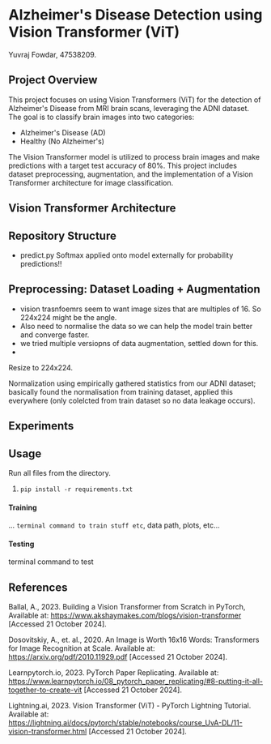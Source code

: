 # Alzheimer's Disease Detection using Vision Transformer (ViT)
Yuvraj Fowdar, 47538209.

## Project Overview

This project focuses on using Vision Transformers (ViT) for the detection of Alzheimer's Disease from MRI brain scans, leveraging the ADNI dataset. The goal is to classify brain images into two categories:

- Alzheimer's Disease (AD)
- Healthy (No Alzheimer's)

The Vision Transformer model is utilized to process brain images and make predictions with a target test accuracy of 80%. This project includes dataset preprocessing, augmentation, and the implementation of a Vision Transformer architecture for image classification.

## Vision Transformer Architecture

## Repository Structure


- predict.py
Softmax applied onto model externally for probability predictions!!

## Preprocessing: Dataset Loading + Augmentation
- vision trasnfoemrs seem to want image sizes that are multiples of 16. So 224x224 might be the angle.
- Also need to normalise the data so we can help the model train better and converge faster.
- we tried multiple versiopns of data augmentation, settled down for this.
- 
Resize to 224x224.
<!-- Random Horizontal Flip.
Random Rotation (small angles, e.g., ±10 degrees).
Random Brightness/Contrast Adjustments (slight, e.g., ±20%). -->
Normalization using empirically gathered statistics from our ADNI dataset; basically found the normalisation from training dataset, applied this everywhere 
(only colelcted from train dataset so no data leakage occurs).

## Experiments

## Usage 
Run all files from the directory.

1. `pip install -r requirements.txt`
   
#### Training
... `terminal command to train stuff etc`, data path, plots, etc...

#### Testing
terminal command to test


## References

Ballal, A., 2023. Building a Vision Transformer from Scratch in PyTorch, Available at: https://www.akshaymakes.com/blogs/vision-transformer [Accessed 21 October 2024].

Dosovitskiy, A., et. al., 2020. An Image is Worth 16x16 Words: Transformers for Image Recognition at Scale. Available at: https://arxiv.org/pdf/2010.11929.pdf [Accessed 21 October 2024].

Learnpytorch.io, 2023. PyTorch Paper Replicating. Available at: https://www.learnpytorch.io/08_pytorch_paper_replicating/#8-putting-it-all-together-to-create-vit [Accessed 21 October 2024].


Lightning.ai, 2023. Vision Transformer (ViT) - PyTorch Lightning Tutorial. Available at: https://lightning.ai/docs/pytorch/stable/notebooks/course_UvA-DL/11-vision-transformer.html [Accessed 21 October 2024].
